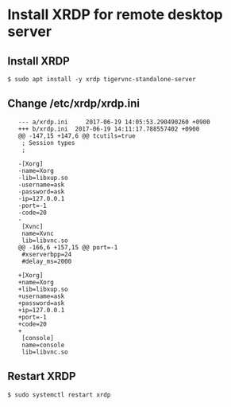 # Install XRDP for remote desktop server

## Install XRDP
    $ sudo apt install -y xrdp tigervnc-standalone-server

## Change /etc/xrdp/xrdp.ini
```
   --- a/xrdp.ini     2017-06-19 14:05:53.290490260 +0900
   +++ b/xrdp.ini  2017-06-19 14:11:17.788557402 +0900
   @@ -147,15 +147,6 @@ tcutils=true
    ; Session types
    ;
   
   -[Xorg]
   -name=Xorg
   -lib=libxup.so
   -username=ask
   -password=ask
   -ip=127.0.0.1
   -port=-1
   -code=20
   -
    [Xvnc]
    name=Xvnc
    lib=libvnc.so
   @@ -166,6 +157,15 @@ port=-1
    #xserverbpp=24
    #delay_ms=2000
   
   +[Xorg]
   +name=Xorg
   +lib=libxup.so
   +username=ask
   +password=ask
   +ip=127.0.0.1
   +port=-1
   +code=20
   +
    [console]
    name=console
    lib=libvnc.so    
```

## Restart XRDP
 ```
 $ sudo systemctl restart xrdp
 ```


